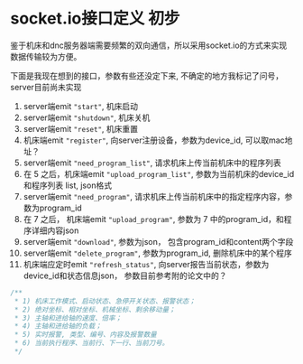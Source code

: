 # socket.io接口定义 初步

鉴于机床和dnc服务器端需要频繁的双向通信，所以采用socket.io的方式来实现数据传输较为方便。

下面是我现在想到的接口，参数有些还没定下来, 不确定的地方我标记了问号， server目前尚未实现

1. server端emit `"start"`, 机床启动
2. server端emit `"shutdown"`, 机床关机
3. server端emit `"reset"`, 机床重置
4. 机床端emit `"register"`, 向server注册设备，参数为device_id, 可以取mac地址？
5. server端emit `"need_program_list"`,  请求机床上传当前机床中的程序列表
6. 在 5 之后，机床端emit `"upload_program_list"`, 参数为当前机床的device_id和程序列表 list, json格式
7. server端emit `"need_program"`,  请求机床上传当前机床中的指定程序内容，参数为program_id
8. 在 7 之后， 机床端emit `"upload_program"`,  参数为 7 中的program_id，和程序详细内容json
9. server端emit `"download"`, 参数为json， 包含program_id和content两个字段
10. server端emit  `"delete_program"`, 参数为program_id, 删除机床中的某个程序
11. 机床端应定时emit `"refresh_status"`, 向server报告当前状态，参数为device_id和状态信息json， 参数目前参考附的论文中的？

```javascript
/**
 * 1) 机床工作模式、启动状态、急停开关状态、报警状态；
 * 2) 绝对坐标、相对坐标、机械坐标、剩余移动量；
 * 3) 主轴和进给轴的速度、倍率；
 * 4) 主轴和进给轴的负载；
 * 5) 实时报警, 类型、编号、内容及报警数量
 * 6) 当前执行程序、当前行、下一行、当前刀号。
 */
```